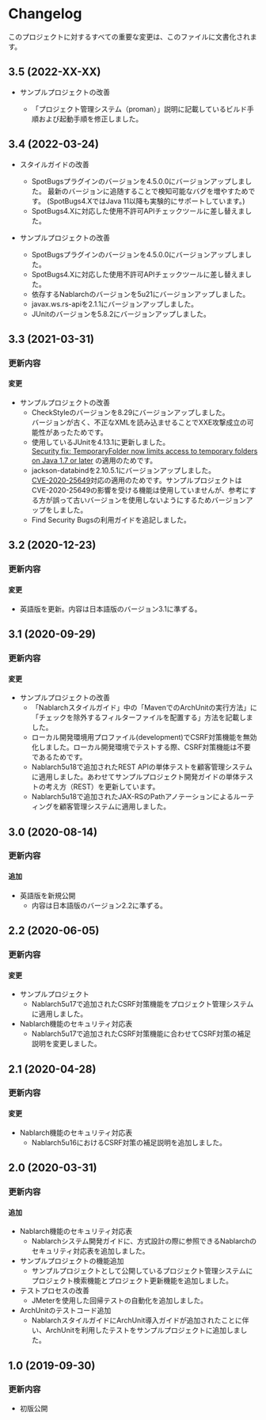 # Changelog

このプロジェクトに対するすべての重要な変更は、このファイルに文書化されます。

## 3.5 (2022-XX-XX)

- サンプルプロジェクトの改善

  - 「プロジェクト管理システム（proman）」説明に記載しているビルド手順および起動手順を修正しました。

## 3.4 (2022-03-24)

- スタイルガイドの改善
  
  - SpotBugsプラグインのバージョンを4.5.0.0にバージョンアップしました。
    最新のバージョンに追随することで検知可能なバグを増やすためです。
    (SpotBugs4.XではJava 11以降も実験的にサポートしています。)
  - SpotBugs4.Xに対応した使用不許可APIチェックツールに差し替えました。
  
- サンプルプロジェクトの改善

  - SpotBugsプラグインのバージョンを4.5.0.0にバージョンアップしました。
  - SpotBugs4.Xに対応した使用不許可APIチェックツールに差し替えました。
  - 依存するNablarchのバージョンを5u21にバージョンアップしました。
  - javax.ws.rs-apiを2.1.1にバージョンアップしました。
  - JUnitのバージョンを5.8.2にバージョンアップしました。

## 3.3 (2021-03-31)
### 更新内容
#### 変更
- サンプルプロジェクトの改善
  - CheckStyleのバージョンを8.29にバージョンアップしました。  
    バージョンが古く、不正なXMLを読み込ませることでXXE攻撃成立の可能性があったためです。
  - 使用しているJUnitを4.13.1に更新しました。  
    [Security fix: TemporaryFolder now limits access to temporary folders on Java 1.7 or later](https://github.com/junit-team/junit4/blob/HEAD/doc/ReleaseNotes4.13.1.md#security-fix-temporaryfolder-now-limits-access-to-temporary-folders-on-java-17-or-later) の適用のためです。
  - jackson-databindを2.10.5.1にバージョンアップしました。  
    [CVE-2020-25649](https://cve.mitre.org/cgi-bin/cvename.cgi?name=CVE-2020-25649)対応の適用のためです。サンプルプロジェクトはCVE-2020-25649の影響を受ける機能は使用していませんが、参考にする方が誤って古いバージョンを使用しないようにするためバージョンアップをしました。
  - Find Security Bugsの利用ガイドを追記しました。

## 3.2 (2020-12-23)
### 更新内容
#### 変更
- 英語版を更新。内容は日本語版のバージョン3.1に準ずる。

## 3.1 (2020-09-29)
### 更新内容
#### 変更
- サンプルプロジェクトの改善
  - 「Nablarchスタイルガイド」中の「MavenでのArchUnitの実行方法」に「チェックを除外するフィルターファイルを配置する」方法を記載しました。
  - ローカル開発環境用プロファイル(development)でCSRF対策機能を無効化しました。ローカル開発環境でテストする際、CSRF対策機能は不要であるためです。
  - Nablarch5u18で追加されたREST APIの単体テストを顧客管理システムに適用しました。あわせてサンプルプロジェクト開発ガイドの単体テストの考え方（REST）を更新しています。
  - Nablarch5u18で追加されたJAX-RSのPathアノテーションによるルーティングを顧客管理システムに適用しました。

## 3.0 (2020-08-14)
### 更新内容
#### 追加
- 英語版を新規公開
  - 内容は日本語版のバージョン2.2に準ずる。

## 2.2 (2020-06-05)
### 更新内容
#### 変更
- サンプルプロジェクト
  - Nablarch5u17で追加されたCSRF対策機能をプロジェクト管理システムに適用しました。
- Nablarch機能のセキュリティ対応表
  - Nablarch5u17で追加されたCSRF対策機能に合わせてCSRF対策の補足説明を変更しました。

## 2.1 (2020-04-28)
### 更新内容
#### 変更
- Nablarch機能のセキュリティ対応表
  - Nablarch5u16におけるCSRF対策の補足説明を追加しました。

## 2.0 (2020-03-31)
### 更新内容
#### 追加
- Nablarch機能のセキュリティ対応表
  - Nablarchシステム開発ガイドに、方式設計の際に参照できるNablarchのセキュリティ対応表を追加しました。
- サンプルプロジェクトの機能追加
  - サンプルプロジェクトとして公開しているプロジェクト管理システムにプロジェクト検索機能とプロジェクト更新機能を追加しました。
- テストプロセスの改善
  - JMeterを使用した回帰テストの自動化を追加しました。
- ArchUnitのテストコード追加
  - NablarchスタイルガイドにArchUnit導入ガイドが追加されたことに伴い、ArchUnitを利用したテストをサンプルプロジェクトに追加しました。

## 1.0 (2019-09-30)
### 更新内容
- 初版公開
